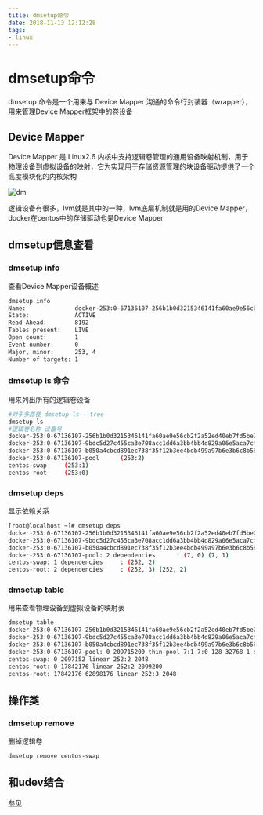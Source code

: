 ```yaml
---
title: dmsetup命令
date: 2018-11-13 12:12:28
tags:
- linux
---
```


# dmsetup命令

dmsetup 命令是一个用来与 Device Mapper 沟通的命令行封装器（wrapper），用来管理Device Mapper框架中的卷设备

## Device Mapper

Device Mapper 是 Linux2.6 内核中支持逻辑卷管理的通用设备映射机制，用于物理设备到虚拟设备的映射，它为实现用于存储资源管理的块设备驱动提供了一个高度模块化的内核架构

![dm](https://qiniu.li-rui.top/dm.gif)

逻辑设备有很多，lvm就是其中的一种，lvm底层机制就是用的Device Mapper，docker在centos中的存储驱动也是Device Mapper

<!--more-->

## dmsetup信息查看

### dmsetup info

查看Device Mapper设备概述

```bash
dmsetup info
Name:              docker-253:0-67136107-256b1b0d3215346141fa60ae9e56cb2f2a52ed40eb7fd5be2162aacb5871d8fd
State:             ACTIVE
Read Ahead:        8192
Tables present:    LIVE
Open count:        1
Event number:      0
Major, minor:      253, 4
Number of targets: 1

```

### dmsetup ls 命令

用来列出所有的逻辑卷设备

```bash
#对于多路径 dmsetup ls --tree
dmsetup ls
#逻辑卷名称 设备号
docker-253:0-67136107-256b1b0d3215346141fa60ae9e56cb2f2a52ed40eb7fd5be2162aacb5871d8fd  (253:4)
docker-253:0-67136107-9bdc5d27c455ca3e708acc1dd6a3bb4bb4d829a06e5aca7cf1572409de440444  (253:5)
docker-253:0-67136107-b050a4cbcd891ec738f35f12b3ee4bdb499a97b6e3b6c8b58b8ae74d29e448aa  (253:3)
docker-253:0-67136107-pool      (253:2)
centos-swap     (253:1)
centos-root     (253:0)
```

### dmsetup deps

显示依赖关系

```bash
[root@localhost ~]# dmsetup deps
docker-253:0-67136107-256b1b0d3215346141fa60ae9e56cb2f2a52ed40eb7fd5be2162aacb5871d8fd: 1 dependencies  : (253, 2)
docker-253:0-67136107-9bdc5d27c455ca3e708acc1dd6a3bb4bb4d829a06e5aca7cf1572409de440444: 1 dependencies  : (253, 2)
docker-253:0-67136107-b050a4cbcd891ec738f35f12b3ee4bdb499a97b6e3b6c8b58b8ae74d29e448aa: 1 dependencies  : (253, 2)
docker-253:0-67136107-pool: 2 dependencies      : (7, 0) (7, 1)
centos-swap: 1 dependencies     : (252, 2)
centos-root: 2 dependencies     : (252, 3) (252, 2)
```

### dmsetup table

用来查看物理设备到虚拟设备的映射表

```bash
dmsetup table
docker-253:0-67136107-256b1b0d3215346141fa60ae9e56cb2f2a52ed40eb7fd5be2162aacb5871d8fd: 0 20971520 thin 253:2 59
docker-253:0-67136107-9bdc5d27c455ca3e708acc1dd6a3bb4bb4d829a06e5aca7cf1572409de440444: 0 20971520 thin 253:2 61
docker-253:0-67136107-b050a4cbcd891ec738f35f12b3ee4bdb499a97b6e3b6c8b58b8ae74d29e448aa: 0 20971520 thin 253:2 29
docker-253:0-67136107-pool: 0 209715200 thin-pool 7:1 7:0 128 32768 1 skip_block_zeroing
centos-swap: 0 2097152 linear 252:2 2048
centos-root: 0 17842176 linear 252:2 2099200
centos-root: 17842176 62898176 linear 252:3 2048

```

## 操作类

### dmsetup remove

删掉逻辑卷

```bash
dmsetup remove centos-swap
```

## 和udev结合

[参见](https://access.redhat.com/documentation/zh-cn/red_hat_enterprise_linux/7/html/logical_volume_manager_administration/udev_device_manager)


